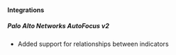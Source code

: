 
#### Integrations
##### Palo Alto Networks AutoFocus v2
- Added support for relationships between indicators
